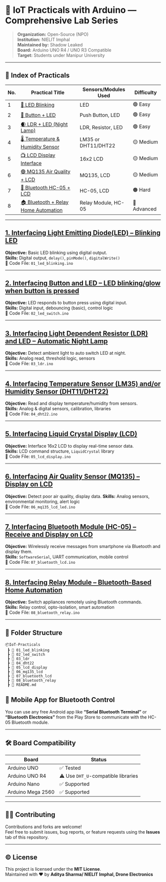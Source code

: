 # 🔬 IoT Practicals with Arduino — Comprehensive Lab Series

> **Organization:** Open-Source (NPO)  
> **Institution:** NIELIT Imphal  
> **Maintained by:** Shadow Leaked   
> **Board:** Arduino UNO R4 / UNO R3 Compatible  
> **Target:** Students under Manipur University

---

## 📖 Index of Practicals

| No. | Practical Title                                                                                              | Sensors/Modules Used             | Difficulty |
|-----|--------------------------------------------------------------------------------------------------------------|----------------------------------|------------|
| 1   | [🔴 LED Blinking](#1-interfacing-light-emitting-diodeled--blinking-led)                                      | LED                              | 🟢 Easy    |
| 2   | [🔘 Button + LED](#2-interfacing-button-and-led--led-blinkingglow-when-button-is-pressed)                    | Push Button, LED                 | 🟢 Easy    |
| 3   | [🌒 LDR + LED (Night Lamp)](#3-interfacing-light-dependent-resistor-ldr-and-led--automatic-night-lamp)       | LDR, Resistor, LED               | 🟢 Easy    |
| 4   | [🌡️ Temperature & Humidity Sensor](#4-interfacing-temperature-sensorlm35-andor-humidity-sensor-eg-dht11)     | LM35 or DHT11/DHT22              | 🟡 Medium  |
| 5   | [📺 LCD Display Interface](#5-interfacing-liquid-crystal-displaylcd--display-data-generated-by-sensor)       | 16x2 LCD                         | 🟡 Medium  |
| 6   | [🟢 MQ135 Air Quality + LCD ](#6-interfacing-air-quality-sensor-eg-mq135--lcd--led-warning-system)           | MQ135, LCD                       | 🟡 Medium  |
| 7   | [📲 Bluetooth HC-05 + LCD](#7-interfacing-bluetooth-module-eg-hc05--receive-data--display-on-lcd)            | HC-05, LCD                       | 🟠 Hard    |
| 8   | [🏠 Bluetooth + Relay Home Automation](#8-interfacing-relay-module--bluetooth-based-home-automation)         | Relay Module, HC-05              | 🔴 Advanced |

---

## [1. Interfacing Light Emitting Diode(LED) – Blinking LED](./iot_practical/01_led_blinking/)
**Objective:** Basic LED blinking using digital output.  
**Skills:** Digital output, `delay()`, `pinMode()`, `digitalWrite()`  
🧪 Code File: `01_led_blinking.ino`

---

## [2. Interfacing Button and LED – LED blinking/glow when button is pressed](./iot_practical/02_led_switch/)
**Objective:** LED responds to button press using digital input.  
**Skills:** Digital input, debouncing (basic), control logic  
🧪 Code File: `02_led_switch.ino`

---

## [3. Interfacing Light Dependent Resistor (LDR) and LED – Automatic Night Lamp](./iot_practical/03_ldr/)
**Objective:** Detect ambient light to auto switch LED at night.  
**Skills:** Analog read, threshold logic, sensors  
🧪 Code File: `03_ldr.ino`

---

## [4. Interfacing Temperature Sensor (LM35) and/or Humidity Sensor (DHT11/DHT22)](./iot_practical/04_dht22/)
**Objective:** Read and display temperature/humidity from sensors.  
**Skills:** Analog & digital sensors, calibration, libraries  
🧪 Code File: `04_dht22.ino`

---

## [5. Interfacing Liquid Crystal Display (LCD)](./iot_practical/05_lcd_display/)
**Objective:** Interface 16x2 LCD to display real-time sensor data.  
**Skills:** LCD command structure, `LiquidCrystal` library  
🧪 Code File: `05_lcd_display.ino`

---

## [6. Interfacing Air Quality Sensor (MQ135) – Display on LCD](./iot_practical/06_mq135_lcd/) 
**Objective:** Detect poor air quality, display data. 
**Skills:** Analog sensors, environmental monitoring, alert logic  
🧪 Code File: `06_mq135_lcd_led.ino`

---

## [7. Interfacing Bluetooth Module (HC-05) – Receive and Display on LCD](./iot_practical/07_bluetooth_lcd/)
**Objective:** Wirelessly receive messages from smartphone via Bluetooth and display them.  
**Skills:** `SoftwareSerial`, UART communication, mobile control  
🧪 Code File: `07_bluetooth_lcd.ino`

---

## [8. Interfacing Relay Module – Bluetooth-Based Home Automation](./iot_practical/08_bluetooth_relay/)
**Objective:** Switch appliances remotely using Bluetooth commands.  
**Skills:** Relay control, opto-isolation, smart automation  
🧪 Code File: `08_bluetooth_relay.ino`

---

## 📂 Folder Structure

```plaintext
📦IoT-Practicals
 ┣ 📁 01_led_blinking
 ┣ 📁 02_led_switch
 ┣ 📁 03_ldr
 ┣ 📁 04_dht22
 ┣ 📁 05_lcd_display
 ┣ 📁 06_mq135_lcd
 ┣ 📁 07_bluetooth_lcd
 ┣ 📁 08_bluetooth_relay
 ┣ 📄 README.md
```
## 📲 Mobile App for Bluetooth Control

You can use any free Android app like **“Serial Bluetooth Terminal”** or **“Bluetooth Electronics”** from the Play Store to communicate with the HC-05 Bluetooth module.

---

## 🛠️ Board Compatibility

| Board                 | Status                                     |
|----------------------|--------------------------------------------|
| Arduino UNO          | ✅ Tested                                   |
| Arduino UNO R4       | ⚠️ Use `DHT_U`-compatible libraries         |
| Arduino Nano         | ✅ Supported                                |
| Arduino Mega 2560    | ✅ Supported                                |

---

## 🧑‍💻 Contributing

Contributions and forks are welcome!  
Feel free to submit issues, bug reports, or feature requests using the **Issues** tab of this repository.

---

## © License
This project is licensed under the **MIT License**.  
Maintained with ❤️ by **Aditya Sharma/ NIELIT Imphal, Drone Electronics**
